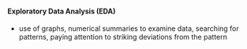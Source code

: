 #### Exploratory Data Analysis (EDA)
- use of graphs, numerical summaries to examine data, searching for patterns, paying attention to striking deviations from the pattern

